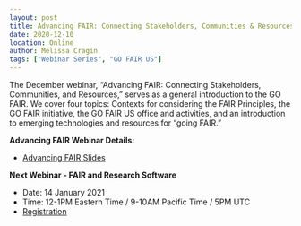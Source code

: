```yaml
---
layout: post
title: Advancing FAIR: Connecting Stakeholders, Communities & Resources
date: 2020-12-10
location: Online
author: Melissa Cragin
tags: ["Webinar Series", "GO FAIR US"]
---
```


The December webinar, “Advancing FAIR: Connecting Stakeholders, Communities, and Resources,” serves as a general introduction to the GO FAIR. We cover four topics: Contexts for considering the FAIR Principles, the GO FAIR initiative, the GO FAIR US office and activities, and an introduction to emerging technologies and resources for “going FAIR.”

__Advancing FAIR Webinar Details:__
* [Advancing FAIR Slides](https://gofair.us/assets/slides/2020-12-10-advancing-fair.pdf)

__Next Webinar - FAIR and Research Software__ 
* Date: 14 January 2021
* Time: 12-1PM Eastern Time / 9-10AM Pacific Time / 5PM UTC
* [Registration](https://ucsd.zoom.us/webinar/register/WN_Jdytmnh5SKOeASVTRiIOjA)
